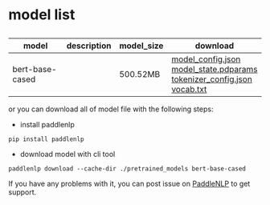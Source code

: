 #  model list

##  

| model  | description | model_size  | download         |
| --- | --- | --- | --- |
|bert-base-cased|  | 500.52MB | [model_config.json](https://bj.bcebos.com/paddlenlp/models/community/bert-base-cased/model_config.json)<br>[model_state.pdparams](https://bj.bcebos.com/paddlenlp/models/community/bert-base-cased/model_state.pdparams)<br>[tokenizer_config.json](https://bj.bcebos.com/paddlenlp/models/community/bert-base-cased/tokenizer_config.json)<br>[vocab.txt](https://bj.bcebos.com/paddlenlp/models/community/bert-base-cased/vocab.txt) |

or you can download all of model file with the following steps:

* install paddlenlp

```shell
pip install paddlenlp
```

* download model with cli tool

```shell
paddlenlp download --cache-dir ./pretrained_models bert-base-cased
```

If you have any problems with it, you can post issue on [PaddleNLP](https://github.com/PaddlePaddle/PaddleNLP) to get support.
